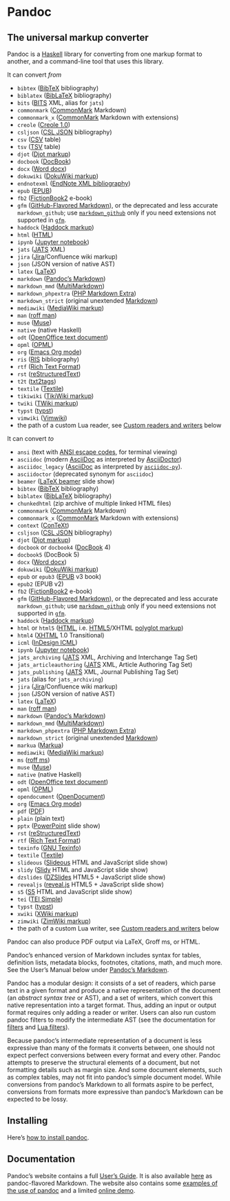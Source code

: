 # Pandoc

## The universal markup converter

Pandoc is a [Haskell](https://haskell.org) library for converting from
one markup format to another, and a command-line tool that uses this
library.

It can convert _from_

<div id="input-formats">

- `bibtex` ([BibTeX](https://ctan.org/pkg/bibtex) bibliography)
- `biblatex` ([BibLaTeX](https://ctan.org/pkg/biblatex) bibliography)
- `bits` ([BITS](https://jats.nlm.nih.gov/extensions/bits/) XML, alias
  for `jats`)
- `commonmark` ([CommonMark](https://commonmark.org) Markdown)
- `commonmark_x` ([CommonMark](https://commonmark.org) Markdown with
  extensions)
- `creole` ([Creole 1.0](http://www.wikicreole.org/wiki/Creole1.0))
- `csljson` ([CSL
  JSON](https://citeproc-js.readthedocs.io/en/latest/csl-json/markup.html)
  bibliography)
- `csv` ([CSV](https://tools.ietf.org/html/rfc4180) table)
- `tsv`
  ([TSV](https://www.iana.org/assignments/media-types/text/tab-separated-values)
  table)
- `djot` ([Djot markup](https://djot.net))
- `docbook` ([DocBook](https://docbook.org))
- `docx` ([Word docx](https://en.wikipedia.org/wiki/Office_Open_XML))
- `dokuwiki` ([DokuWiki markup](https://www.dokuwiki.org/dokuwiki))
- `endnotexml` ([EndNote XML
  bibliography](https://support.clarivate.com/Endnote/s/article/EndNote-XML-Document-Type-Definition))
- `epub` ([EPUB](http://idpf.org/epub))
- `fb2`
  ([FictionBook2](http://www.fictionbook.org/index.php/Eng:XML_Schema_Fictionbook_2.1)
  e-book)
- `gfm` ([GitHub-Flavored
  Markdown](https://help.github.com/articles/github-flavored-markdown/)),
  or the deprecated and less accurate `markdown_github`; use
  [`markdown_github`](https://pandoc.org/MANUAL.html#markdown-variants)
  only if you need extensions not supported in
  [`gfm`](https://pandoc.org/MANUAL.html#markdown-variants).
- `haddock` ([Haddock
  markup](https://www.haskell.org/haddock/doc/html/ch03s08.html))
- `html` ([HTML](https://www.w3.org/html/))
- `ipynb` ([Jupyter
  notebook](https://nbformat.readthedocs.io/en/latest/))
- `jats` ([JATS](https://jats.nlm.nih.gov) XML)
- `jira`
  ([Jira](https://jira.atlassian.com/secure/WikiRendererHelpAction.jspa?section=all)/Confluence
  wiki markup)
- `json` (JSON version of native AST)
- `latex` ([LaTeX](https://www.latex-project.org/))
- `markdown` ([Pandoc’s
  Markdown](https://pandoc.org/MANUAL.html#pandocs-markdown))
- `markdown_mmd`
  ([MultiMarkdown](https://fletcherpenney.net/multimarkdown/))
- `markdown_phpextra` ([PHP Markdown
  Extra](https://michelf.ca/projects/php-markdown/extra/))
- `markdown_strict` (original unextended
  [Markdown](https://daringfireball.net/projects/markdown/))
- `mediawiki` ([MediaWiki
  markup](https://www.mediawiki.org/wiki/Help:Formatting))
- `man` ([roff man](<https://man.cx/groff_man(7)>))
- `muse` ([Muse](https://amusewiki.org/library/manual))
- `native` (native Haskell)
- `odt` ([OpenOffice text
  document](https://en.wikipedia.org/wiki/OpenDocument))
- `opml` ([OPML](http://dev.opml.org/spec2.html))
- `org` ([Emacs Org mode](https://orgmode.org))
- `ris` ([RIS](<https://en.wikipedia.org/wiki/RIS_(file_format)>)
  bibliography)
- `rtf` ([Rich Text
  Format](https://en.wikipedia.org/wiki/Rich_Text_Format))
- `rst`
  ([reStructuredText](https://docutils.sourceforge.io/docs/ref/rst/introduction.html))
- `t2t` ([txt2tags](https://txt2tags.org))
- `textile` ([Textile](https://textile-lang.com))
- `tikiwiki` ([TikiWiki
  markup](https://doc.tiki.org/Wiki-Syntax-Text#The_Markup_Language_Wiki-Syntax))
- `twiki` ([TWiki
  markup](https://twiki.org/cgi-bin/view/TWiki/TextFormattingRules))
- `typst` ([typst](https://typst.app))
- `vimwiki` ([Vimwiki](https://vimwiki.github.io))
- the path of a custom Lua reader, see [Custom readers and
  writers](https://pandoc.org/MANUAL.html#custom-readers-and-writers)
  below

</div>

It can convert _to_

<div id="output-formats">

- `ansi` (text with [ANSI escape
  codes](https://en.wikipedia.org/wiki/ANSI_escape_code), for terminal
  viewing)
- `asciidoc` (modern [AsciiDoc](https://asciidoc.org/) as interpreted by
  [AsciiDoctor](https://asciidoctor.org/))
- `asciidoc_legacy` ([AsciiDoc](https://asciidoc.org/) as interpreted by
  [`asciidoc-py`](https://github.com/asciidoc-py/asciidoc-py)).
- `asciidoctor` (deprecated synonym for `asciidoc`)
- `beamer` ([LaTeX beamer](https://ctan.org/pkg/beamer) slide show)
- `bibtex` ([BibTeX](https://ctan.org/pkg/bibtex) bibliography)
- `biblatex` ([BibLaTeX](https://ctan.org/pkg/biblatex) bibliography)
- `chunkedhtml` (zip archive of multiple linked HTML files)
- `commonmark` ([CommonMark](https://commonmark.org) Markdown)
- `commonmark_x` ([CommonMark](https://commonmark.org) Markdown with
  extensions)
- `context` ([ConTeXt](https://www.contextgarden.net/))
- `csljson` ([CSL
  JSON](https://citeproc-js.readthedocs.io/en/latest/csl-json/markup.html)
  bibliography)
- `djot` ([Djot markup](https://djot.net))
- `docbook` or `docbook4` ([DocBook](https://docbook.org) 4)
- `docbook5` (DocBook 5)
- `docx` ([Word docx](https://en.wikipedia.org/wiki/Office_Open_XML))
- `dokuwiki` ([DokuWiki markup](https://www.dokuwiki.org/dokuwiki))
- `epub` or `epub3` ([EPUB](http://idpf.org/epub) v3 book)
- `epub2` (EPUB v2)
- `fb2`
  ([FictionBook2](http://www.fictionbook.org/index.php/Eng:XML_Schema_Fictionbook_2.1)
  e-book)
- `gfm` ([GitHub-Flavored
  Markdown](https://help.github.com/articles/github-flavored-markdown/)),
  or the deprecated and less accurate `markdown_github`; use
  [`markdown_github`](https://pandoc.org/MANUAL.html#markdown-variants)
  only if you need extensions not supported in
  [`gfm`](https://pandoc.org/MANUAL.html#markdown-variants).
- `haddock` ([Haddock
  markup](https://www.haskell.org/haddock/doc/html/ch03s08.html))
- `html` or `html5` ([HTML](https://www.w3.org/html/),
  i.e. [HTML5](https://html.spec.whatwg.org/)/XHTML [polyglot
  markup](https://www.w3.org/TR/html-polyglot/))
- `html4` ([XHTML](https://www.w3.org/TR/xhtml1/) 1.0 Transitional)
- `icml` ([InDesign
  ICML](https://manualzz.com/doc/9627253/adobe-indesign-cs6-idml-cookbook))
- `ipynb` ([Jupyter
  notebook](https://nbformat.readthedocs.io/en/latest/))
- `jats_archiving` ([JATS](https://jats.nlm.nih.gov) XML, Archiving and
  Interchange Tag Set)
- `jats_articleauthoring` ([JATS](https://jats.nlm.nih.gov) XML, Article
  Authoring Tag Set)
- `jats_publishing` ([JATS](https://jats.nlm.nih.gov) XML, Journal
  Publishing Tag Set)
- `jats` (alias for `jats_archiving`)
- `jira`
  ([Jira](https://jira.atlassian.com/secure/WikiRendererHelpAction.jspa?section=all)/Confluence
  wiki markup)
- `json` (JSON version of native AST)
- `latex` ([LaTeX](https://www.latex-project.org/))
- `man` ([roff man](<https://man.cx/groff_man(7)>))
- `markdown` ([Pandoc’s
  Markdown](https://pandoc.org/MANUAL.html#pandocs-markdown))
- `markdown_mmd`
  ([MultiMarkdown](https://fletcherpenney.net/multimarkdown/))
- `markdown_phpextra` ([PHP Markdown
  Extra](https://michelf.ca/projects/php-markdown/extra/))
- `markdown_strict` (original unextended
  [Markdown](https://daringfireball.net/projects/markdown/))
- `markua` ([Markua](https://leanpub.com/markua/read))
- `mediawiki` ([MediaWiki
  markup](https://www.mediawiki.org/wiki/Help:Formatting))
- `ms` ([roff ms](<https://man.cx/groff_ms(7)>))
- `muse` ([Muse](https://amusewiki.org/library/manual))
- `native` (native Haskell)
- `odt` ([OpenOffice text
  document](https://en.wikipedia.org/wiki/OpenDocument))
- `opml` ([OPML](http://dev.opml.org/spec2.html))
- `opendocument` ([OpenDocument](http://opendocument.xml.org))
- `org` ([Emacs Org mode](https://orgmode.org))
- `pdf` ([PDF](https://www.adobe.com/pdf/))
- `plain` (plain text)
- `pptx`
  ([PowerPoint](https://en.wikipedia.org/wiki/Microsoft_PowerPoint)
  slide show)
- `rst`
  ([reStructuredText](https://docutils.sourceforge.io/docs/ref/rst/introduction.html))
- `rtf` ([Rich Text
  Format](https://en.wikipedia.org/wiki/Rich_Text_Format))
- `texinfo` ([GNU Texinfo](https://www.gnu.org/software/texinfo/))
- `textile` ([Textile](https://textile-lang.com))
- `slideous` ([Slideous](https://goessner.net/articles/slideous/) HTML
  and JavaScript slide show)
- `slidy` ([Slidy](https://www.w3.org/Talks/Tools/Slidy2/) HTML and
  JavaScript slide show)
- `dzslides` ([DZSlides](https://paulrouget.com/dzslides/) HTML5 +
  JavaScript slide show)
- `revealjs` ([reveal.js](https://revealjs.com/) HTML5 + JavaScript
  slide show)
- `s5` ([S5](https://meyerweb.com/eric/tools/s5/) HTML and JavaScript
  slide show)
- `tei` ([TEI Simple](https://github.com/TEIC/TEI-Simple))
- `typst` ([typst](https://typst.app))
- `xwiki` ([XWiki
  markup](https://www.xwiki.org/xwiki/bin/view/Documentation/UserGuide/Features/XWikiSyntax/))
- `zimwiki` ([ZimWiki
  markup](https://zim-wiki.org/manual/Help/Wiki_Syntax.html))
- the path of a custom Lua writer, see [Custom readers and
  writers](https://pandoc.org/MANUAL.html#custom-readers-and-writers)
  below

</div>

Pandoc can also produce PDF output via LaTeX, Groff ms, or HTML.

Pandoc’s enhanced version of Markdown includes syntax for tables,
definition lists, metadata blocks, footnotes, citations, math, and much
more. See the User’s Manual below under [Pandoc’s
Markdown](https://pandoc.org/MANUAL.html#pandocs-markdown).

Pandoc has a modular design: it consists of a set of readers, which
parse text in a given format and produce a native representation of the
document (an _abstract syntax tree_ or AST), and a set of writers, which
convert this native representation into a target format. Thus, adding an
input or output format requires only adding a reader or writer. Users
can also run custom pandoc filters to modify the intermediate AST (see
the documentation for [filters](https://pandoc.org/filters.html) and
[Lua filters](https://pandoc.org/lua-filters.html)).

Because pandoc’s intermediate representation of a document is less
expressive than many of the formats it converts between, one should not
expect perfect conversions between every format and every other. Pandoc
attempts to preserve the structural elements of a document, but not
formatting details such as margin size. And some document elements, such
as complex tables, may not fit into pandoc’s simple document model.
While conversions from pandoc’s Markdown to all formats aspire to be
perfect, conversions from formats more expressive than pandoc’s Markdown
can be expected to be lossy.

## Installing

Here’s [how to install pandoc](INSTALL.md).

## Documentation

Pandoc’s website contains a full [User’s
Guide](https://pandoc.org/MANUAL.html). It is also available
[here](MANUAL.txt) as pandoc-flavored Markdown. The website also
contains some [examples of the use of
pandoc](https://pandoc.org/demos.html) and a limited [online
demo](https://pandoc.org/try).
